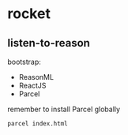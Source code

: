 # rocket

## listen-to-reason

bootstrap:
 - ReasonML
 - ReactJS
 - Parcel

remember to install Parcel globally

```bash
parcel index.html
```